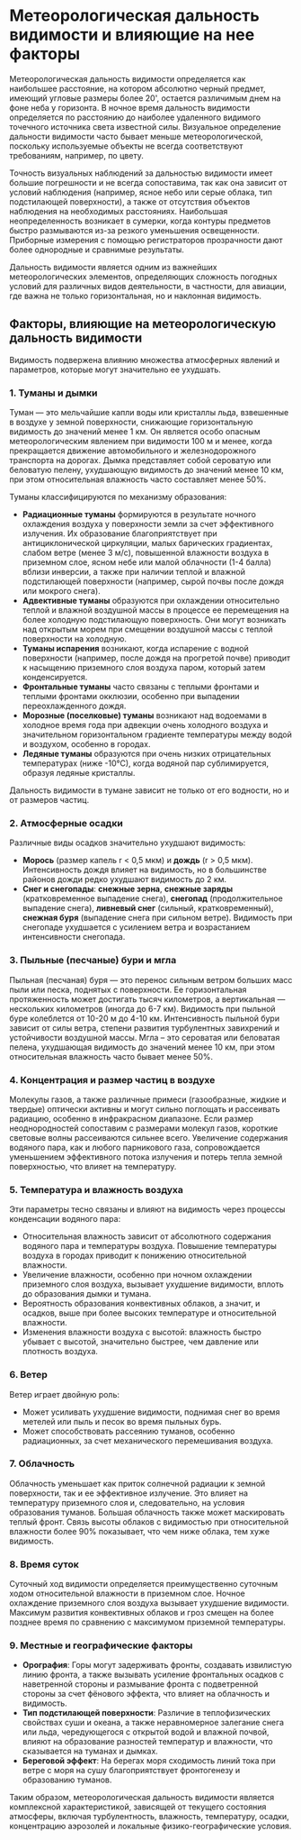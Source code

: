 # Метеорологическая дальность видимости и влияющие на нее факторы

Метеорологическая дальность видимости определяется как наибольшее расстояние, на котором абсолютно черный предмет, имеющий угловые размеры более 20', остается различимым днем на фоне неба у горизонта. В ночное время дальность видимости определяется по расстоянию до наиболее удаленного видимого точечного источника света известной силы. Визуальное определение дальности видимости часто бывает меньше метеорологической, поскольку используемые объекты не всегда соответствуют требованиям, например, по цвету.

Точность визуальных наблюдений за дальностью видимости имеет большие погрешности и не всегда сопоставима, так как она зависит от условий наблюдения (например, ясное небо или серые облака, тип подстилающей поверхности), а также от отсутствия объектов наблюдения на необходимых расстояниях. Наибольшая неопределенность возникает в сумерки, когда контуры предметов быстро размываются из-за резкого уменьшения освещенности. Приборные измерения с помощью регистраторов прозрачности дают более однородные и сравнимые результаты.

Дальность видимости является одним из важнейших метеорологических элементов, определяющих сложность погодных условий для различных видов деятельности, в частности, для авиации, где важна не только горизонтальная, но и наклонная видимость.

## Факторы, влияющие на метеорологическую дальность видимости

Видимость подвержена влиянию множества атмосферных явлений и параметров, которые могут значительно ее ухудшать.

### 1. Туманы и дымки

Туман — это мельчайшие капли воды или кристаллы льда, взвешенные в воздухе у земной поверхности, снижающие горизонтальную видимость до значений менее 1 км. Он является особо опасным метеорологическим явлением при видимости 100 м и менее, когда прекращается движение автомобильного и железнодорожного транспорта на дорогах. Дымка представляет собой сероватую или беловатую пелену, ухудшающую видимость до значений менее 10 км, при этом относительная влажность часто составляет менее 50%.

Туманы классифицируются по механизму образования:

* **Радиационные туманы** формируются в результате ночного охлаждения воздуха у поверхности земли за счет эффективного излучения. Их образование благоприятствует при антициклонической циркуляции, малых барических градиентах, слабом ветре (менее 3 м/с), повышенной влажности воздуха в приземном слое, ясном небе или малой облачности (1-4 балла) вблизи инверсии, а также при наличии теплой и влажной подстилающей поверхности (например, сырой почвы после дождя или мокрого снега).
* **Адвективные туманы** образуются при охлаждении относительно теплой и влажной воздушной массы в процессе ее перемещения на более холодную подстилающую поверхность. Они могут возникать над открытым морем при смещении воздушной массы с теплой поверхности на холодную.
* **Туманы испарения** возникают, когда испарение с водной поверхности (например, после дождя на прогретой почве) приводит к насыщению приземного слоя воздуха паром, который затем конденсируется.
* **Фронтальные туманы** часто связаны с теплыми фронтами и теплыми фронтами окклюзии, особенно при выпадении переохлажденного дождя.
* **Морозные (поселковые) туманы** возникают над водоемами в холодное время года при адвекции очень холодного воздуха и значительном горизонтальном градиенте температуры между водой и воздухом, особенно в городах.
* **Ледяные туманы** образуются при очень низких отрицательных температурах (ниже -10°С), когда водяной пар сублимируется, образуя ледяные кристаллы.

Дальность видимости в тумане зависит не только от его водности, но и от размеров частиц.

### 2. Атмосферные осадки

Различные виды осадков значительно ухудшают видимость:

* **Морось** (размер капель r < 0,5 мкм) и **дождь** (r > 0,5 мкм). Интенсивность дождя влияет на видимость, но в большинстве районов дожди редко ухудшают видимость до 2 км.
* **Снег и снегопады**: **снежные зерна**, **снежные заряды** (кратковременное выпадение снега), **снегопад** (продолжительное выпадение снега), **ливневый снег** (сильный, кратковременный), **снежная буря** (выпадение снега при сильном ветре). Видимость при снегопаде ухудшается с усилением ветра и возрастанием интенсивности снегопада.

### 3. Пыльные (песчаные) бури и мгла

Пыльная (песчаная) буря — это перенос сильным ветром больших масс пыли или песка, поднятых с поверхности. Ее горизонтальная протяженность может достигать тысяч километров, а вертикальная — нескольких километров (иногда до 6-7 км). Видимость при пыльной буре колеблется от 10-20 м до 4-10 км. Интенсивность пыльной бури зависит от силы ветра, степени развития турбулентных завихрений и устойчивости воздушной массы. Мгла – это сероватая или беловатая пелена, ухудшающая видимость до значений менее 10 км, при этом относительная влажность часто бывает менее 50%.

### 4. Концентрация и размер частиц в воздухе

Молекулы газов, а также различные примеси (газообразные, жидкие и твердые) оптически активны и могут сильно поглощать и рассеивать радиацию, особенно в инфракрасном диапазоне. Если размер неоднородностей сопоставим с размерами молекул газов, короткие световые волны рассеиваются сильнее всего. Увеличение содержания водяного пара, как и любого парникового газа, сопровождается уменьшением эффективного потока излучения и потерь тепла земной поверхностью, что влияет на температуру.

### 5. Температура и влажность воздуха

Эти параметры тесно связаны и влияют на видимость через процессы конденсации водяного пара:

* Относительная влажность зависит от абсолютного содержания водяного пара и температуры воздуха. Повышение температуры воздуха в городах приводит к понижению относительной влажности.
* Увеличение влажности, особенно при ночном охлаждении приземного слоя воздуха, вызывает ухудшение видимости, вплоть до образования дымки и тумана.
* Вероятность образования конвективных облаков, а значит, и осадков, выше при более высоких температуре и относительной влажности.
* Изменения влажности воздуха с высотой: влажность быстро убывает с высотой, значительно быстрее, чем давление или плотность воздуха.

### 6. Ветер

Ветер играет двойную роль:

* Может усиливать ухудшение видимости, поднимая снег во время метелей или пыль и песок во время пыльных бурь.
* Может способствовать рассеянию туманов, особенно радиационных, за счет механического перемешивания воздуха.

### 7. Облачность

Облачность уменьшает как приток солнечной радиации к земной поверхности, так и ее эффективное излучение. Это влияет на температуру приземного слоя и, следовательно, на условия образования туманов. Большая облачность также может маскировать теплый фронт. Связь высоты облаков с видимостью при относительной влажности более 90% показывает, что чем ниже облака, тем хуже видимость.

### 8. Время суток

Суточный ход видимости определяется преимущественно суточным ходом относительной влажности в приземном слое. Ночное охлаждение приземного слоя воздуха вызывает ухудшение видимости. Максимум развития конвективных облаков и гроз смещен на более позднее время по сравнению с максимумом приземной температуры.

### 9. Местные и географические факторы

* **Орография**: Горы могут задерживать фронты, создавать извилистую линию фронта, а также вызывать усиление фронтальных осадков с наветренной стороны и размывание фронта с подветренной стороны за счет фёнового эффекта, что влияет на облачность и видимость.
* **Тип подстилающей поверхности**: Различие в теплофизических свойствах суши и океана, а также неравномерное залегание снега или льда, чередующегося с открытой водой и влажной почвой, влияют на образование разностей температур и влажности, что сказывается на туманах и дымках.
* **Береговой эффект**: На берегах моря сходимость линий тока при ветре с моря на сушу благоприятствует фронтогенезу и образованию туманов.

Таким образом, метеорологическая дальность видимости является комплексной характеристикой, зависящей от текущего состояния атмосферы, включая турбулентность, влажность, температуру, осадки, концентрацию аэрозолей и локальные физико-географические условия.
